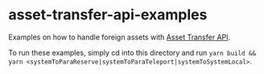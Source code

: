 # asset-transfer-api-examples

Examples on how to handle foreign assets with [Asset Transfer API](https://paritytech.github.io/asset-transfer-api/).

To run these examples, simply cd into this directory and run `yarn build && yarn <systemToParaReserve|systemToParaTeleport|systemToSystemLocal>`.
